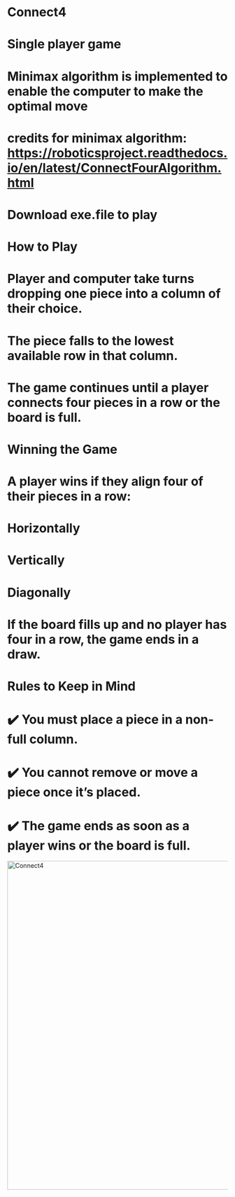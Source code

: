 # Connect4
# Single player game
# Minimax algorithm is implemented to enable the computer to make the optimal move
# credits for minimax algorithm: https://roboticsproject.readthedocs.io/en/latest/ConnectFourAlgorithm.html

# Download exe.file to play

# How to Play
# Player and computer take turns dropping one piece into a column of their choice.
# The piece falls to the lowest available row in that column.
# The game continues until a player connects four pieces in a row or the board is full.

# Winning the Game
# A player wins if they align four of their pieces in a row:
# Horizontally
# Vertically
# Diagonally
# If the board fills up and no player has four in a row, the game ends in a draw.

# Rules to Keep in Mind
# ✔️ You must place a piece in a non-full column.
# ✔️ You cannot remove or move a piece once it’s placed.
# ✔️ The game ends as soon as a player wins or the board is full.

<img width="751" alt="Connect4" src="https://github.com/user-attachments/assets/cc5ad778-9a7e-4a33-a64d-712338a83a62" />

